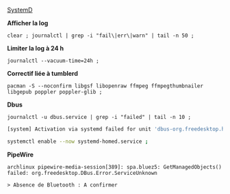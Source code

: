 [SystemD](https://github.com/dexter74/Archlinux/blob/main/Documentation/SystemD.MD)


**Afficher la log**
```
clear ; journalctl | grep -i "fail\|err\|warn" | tail -n 50 ;
```

**Limiter la log à 24 h**
```
journalctl --vacuum-time=24h ;
```

**Correctif liée à tumblerd**

```
pacman -S --noconfirm libgsf libopenraw ffmpeg ffmpegthumbnailer libgepub poppler poppler-glib ;
```


**Dbus**
```
journalctl -u dbus.service | grep -i "failed" | tail -n 10 ;
```

```bash
[system] Activation via systemd failed for unit 'dbus-org.freedesktop.home1.service': Unit dbus-org.freedesktop.home1.service not found.
```

```bash
systemctl enable --now systemd-homed.service ;
```

**PipeWire**
```
archlinux pipewire-media-session[389]: spa.bluez5: GetManagedObjects() failed: org.freedesktop.DBus.Error.ServiceUnknown

> Absence de Bluetooth : A confirmer
```


